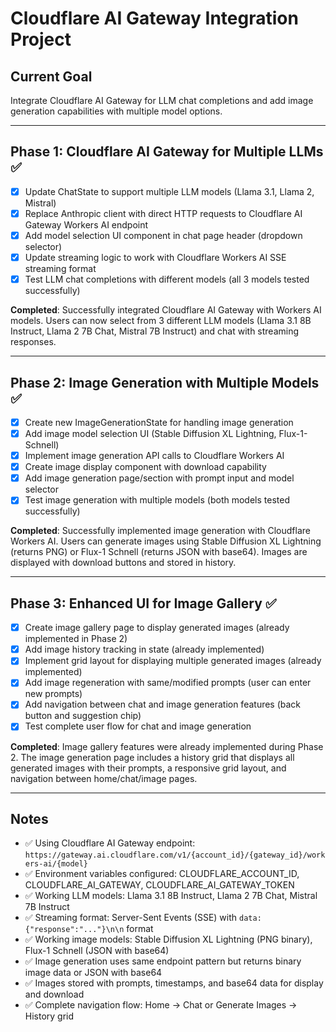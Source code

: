 # Cloudflare AI Gateway Integration Project

## Current Goal
Integrate Cloudflare AI Gateway for LLM chat completions and add image generation capabilities with multiple model options.

---

## Phase 1: Cloudflare AI Gateway for Multiple LLMs ✅
- [x] Update ChatState to support multiple LLM models (Llama 3.1, Llama 2, Mistral)
- [x] Replace Anthropic client with direct HTTP requests to Cloudflare AI Gateway Workers AI endpoint
- [x] Add model selection UI component in chat page header (dropdown selector)
- [x] Update streaming logic to work with Cloudflare Workers AI SSE streaming format
- [x] Test LLM chat completions with different models (all 3 models tested successfully)

**Completed**: Successfully integrated Cloudflare AI Gateway with Workers AI models. Users can now select from 3 different LLM models (Llama 3.1 8B Instruct, Llama 2 7B Chat, Mistral 7B Instruct) and chat with streaming responses.

---

## Phase 2: Image Generation with Multiple Models ✅
- [x] Create new ImageGenerationState for handling image generation
- [x] Add image model selection UI (Stable Diffusion XL Lightning, Flux-1-Schnell)
- [x] Implement image generation API calls to Cloudflare Workers AI
- [x] Create image display component with download capability
- [x] Add image generation page/section with prompt input and model selector
- [x] Test image generation with multiple models (both models tested successfully)

**Completed**: Successfully implemented image generation with Cloudflare Workers AI. Users can generate images using Stable Diffusion XL Lightning (returns PNG) or Flux-1 Schnell (returns JSON with base64). Images are displayed with download buttons and stored in history.

---

## Phase 3: Enhanced UI for Image Gallery ✅
- [x] Create image gallery page to display generated images (already implemented in Phase 2)
- [x] Add image history tracking in state (already implemented)
- [x] Implement grid layout for displaying multiple generated images (already implemented)
- [x] Add image regeneration with same/modified prompts (user can enter new prompts)
- [x] Add navigation between chat and image generation features (back button and suggestion chip)
- [x] Test complete user flow for chat and image generation

**Completed**: Image gallery features were already implemented during Phase 2. The image generation page includes a history grid that displays all generated images with their prompts, a responsive grid layout, and navigation between home/chat/image pages.

---

## Notes
- ✅ Using Cloudflare AI Gateway endpoint: `https://gateway.ai.cloudflare.com/v1/{account_id}/{gateway_id}/workers-ai/{model}`
- ✅ Environment variables configured: CLOUDFLARE_ACCOUNT_ID, CLOUDFLARE_AI_GATEWAY, CLOUDFLARE_AI_GATEWAY_TOKEN
- ✅ Working LLM models: Llama 3.1 8B Instruct, Llama 2 7B Chat, Mistral 7B Instruct
- ✅ Streaming format: Server-Sent Events (SSE) with `data: {"response":"..."}\n\n` format
- ✅ Working image models: Stable Diffusion XL Lightning (PNG binary), Flux-1 Schnell (JSON with base64)
- ✅ Image generation uses same endpoint pattern but returns binary image data or JSON with base64
- ✅ Images stored with prompts, timestamps, and base64 data for display and download
- ✅ Complete navigation flow: Home → Chat or Generate Images → History grid